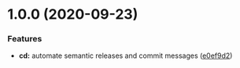 # 1.0.0 (2020-09-23)


### Features

* **cd:** automate semantic releases and commit messages ([e0ef9d2](https://github.com/sadams/convict-dotenv/commit/e0ef9d2ecd0889c76c93ccde8d1ae7f1d3bf706a))
